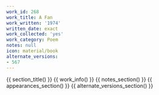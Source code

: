 ```yaml
---
work_id: 268
work_title: A Fan
work_written: '1974'
written_date: exact
work_collected: 'yes'
work_category: Poem
notes: null
icon: material/book
alternate_versions:
- 567
---
```


{{ section_title() }}
{{ work_info() }}
{{ notes_section() }}
{{ appearances_section() }}
{{ alternate_versions_section() }}